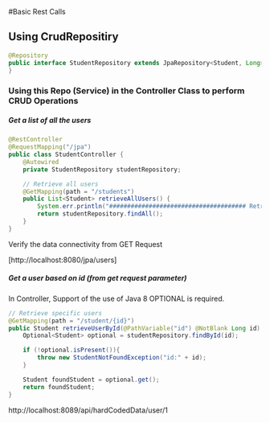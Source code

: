 #Basic Rest Calls

## Using CrudRepositiry
```java
@Repository
public interface StudentRepository extends JpaRepository<Student, Long> {
}
```

### Using this Repo (Service) in the Controller Class to perform CRUD Operations


##### Get a list of all the users
```java
@RestController
@RequestMapping("/jpa")
public class StudentController {
	@Autowired
	private StudentRepository studentRepository;

	// Retrieve all users
	@GetMapping(path = "/students")
	public List<Student> retrieveAllUsers() {
		System.err.println("###################################### Retrieving All Users ######################################");
		return studentRepository.findAll();
	}
}
```

Verify the data connectivity from GET Request

[http://localhost:8080/jpa/users]

##### Get a user based on id (from get request parameter)

In Controller, Support of the use of Java 8 OPTIONAL is required. 
```java
// Retrieve specific users
@GetMapping(path = "/student/{id}")
public Student retrieveUserById(@PathVariable("id") @NotBlank Long id) {
    Optional<Student> optional = studentRepository.findById(id);

    if (!optional.isPresent()){
        throw new StudentNotFoundException("id:" + id);
    }

    Student foundStudent = optional.get();
    return foundStudent;
}
```

http://localhost:8089/api/hardCodedData/user/1

